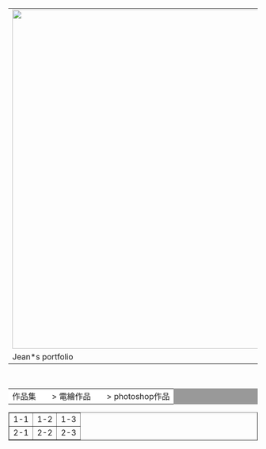 <html>
<head>
<meta charset="UTF-8">
</head>
<body>
<div id="head">
<table width="1000"border="0"cellpadding="0"cellspacing="0">
<tr>
<td><img src="http://res.heraldm.com/content/image/2018/11/30/20181130000514_0.jpg"width="1000"height="684"></td>
</tr>

<tr>
<td>Jean*s portfolio</td>
</tr>
</table>
</div>

<div id="nav1"><br>
<table width="1000"border="0"cellpadding="0"cellspacing="1"bgcolor="#999999">

<tr>
<td align="left"bgcolor="#ffffff"><a herf="index.htm">作品集</a>　　>
<a herf="index.htm">電繪作品</a>　　>
photoshop作品
</td>
</tr>
</table>
</div>

</body>
<html>

<table border="1">
<tr>
<td>1-1</td><td>1-2</td><td>1-3</td>
</tr>


<tr>
<td>2-1</td><td>2-2</td><td>2-3</td>
</tr>
</table>
